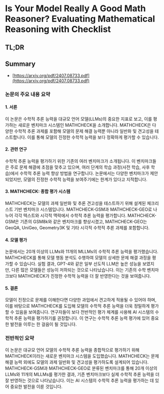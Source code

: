 # Is Your Model Really A Good Math Reasoner? Evaluating Mathematical Reasoning with Checklist
## TL;DR
## Summary
- [https://arxiv.org/pdf/2407.08733.pdf](https://arxiv.org/pdf/2407.08733.pdf)

### 논문의 주요 내용 요약

#### 1. 서론
이 논문은 수학적 추론 능력을 대규모 언어 모델(LLMs)의 중요한 지표로 보고, 이를 평가하는 새로운 벤치마크 시스템인 MATHCHECK을 소개합니다. MATHCHECK은 다양한 수학적 추론 과제를 포함해 모델의 문제 해결 능력뿐 아니라 일반화 및 견고성을 테스트합니다. 이를 통해 모델의 진정한 수학적 능력을 보다 정확하게 평가할 수 있습니다.

#### 2. 관련 연구
수학적 추론 능력을 평가하기 위한 기존의 여러 벤치마크가 소개됩니다. 이 벤치마크들은 주로 문제 해결에 초점을 맞추고 있으며, 여러 단계의 학습 과정(사전 학습, 사후 학습)에서 수학적 추론 능력 향상 방법을 연구합니다. 논문에서는 다양한 벤치마크가 제안되었지만, 모델의 진정한 수학적 능력을 보여주기에는 한계가 있다고 지적합니다.

#### 3. MATHCHECK: 종합 평가 시스템
MATHCHECK는 모델의 과제 일반화 및 추론 견고성을 테스트하기 위해 설계된 체크리스트 기반 벤치마크 시스템입니다. MATHCHECK-GSM과 MATHCHECK-GEO로 나누어 각각 텍스트와 시각적 맥락에서 수학적 추론 능력을 평가합니다. MATHCHECK-GSM은 기존의 GSM8k와 같은 벤치마크를 향상시켰고, MATHCHECK-GEO는 GeoQA, UniGeo, Geometry3K 및 기타 시각적 수학적 추론 과제를 포함합니다.

#### 4. 모델 평가
논문에서는 20개 이상의 LLMs와 11개의 MLLMs의 수학적 추론 능력을 평가했습니다. MATHCHECK를 통해 모델 행동 분석도 수행하여 모델의 상세한 문제 해결 과정을 평가할 수 있습니다. 실험 결과, GPT-4와 같은 일부 선도적 LLM은 높은 성능을 보였지만, 다른 많은 모델들은 성능이 저하되는 것으로 나타났습니다. 이는 기존의 수학 벤치마크보다 MATHCHECK가 진정한 수학적 능력을 더 잘 반영한다는 것을 보여줍니다.

#### 5. 결론
모델이 진정으로 문제를 이해한다면 다양한 과업에서 견고하게 적용될 수 있어야 하며, 이를 바탕으로 MATHCHECK를 도입해 모델의 수학적 추론 능력을 더욱 정밀하게 평가할 수 있음을 보여줍니다. 연구자들이 보다 전반적인 평가 체계를 사용해 AI 시스템의 수학적 추론 능력을 평가하기를 권장합니다. 이 연구는 수학적 추론 능력 평가에 있어 중요한 발전을 이루는 한 걸음이 될 것입니다.

### 전반적인 요약
이 논문은 대규모 언어 모델의 수학적 추론 능력을 종합적으로 평가하기 위해 MATHCHECK이라는 새로운 벤치마크 시스템을 도입했습니다. MATHCHECK는 문제 해결 능력 외에도 모델의 과제 일반화 및 견고성을 평가하도록 설계되어 있습니다. MATHCHECK-GSM과 MATHCHECK-GEO로 분류된 벤치마크를 통해 20개 이상의 LLMs와 11개의 MLLMs를 평가한 결과, 기존 벤치마크보다 실제 수학적 추론 능력을 더 잘 반영하는 것으로 나타났습니다. 이는 AI 시스템의 수학적 추론 능력을 평가하는 데 있어 중요한 발전을 이룬 것입니다.